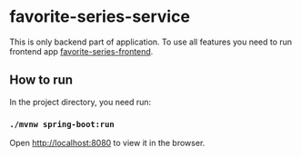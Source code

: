 # favorite-series-service

This is only backend part of application.
To use all features you need to run frontend app [favorite-series-frontend](https://github.com/bartekszerlag/favorite-series-frontend).

## How to run

In the project directory, you need run:

### `./mvnw spring-boot:run`

Open [http://localhost:8080](http://localhost:3000) to view it in the browser.